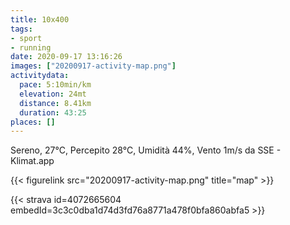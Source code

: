 ```yaml
---
title: 10x400
tags:
- sport
- running
date: 2020-09-17 13:16:26
images: ["20200917-activity-map.png"]
activitydata:
  pace: 5:10min/km
  elevation: 24mt
  distance: 8.41km
  duration: 43:25
places: []
---
```


Sereno, 27°C, Percepito 28°C, Umidità 44%, Vento 1m/s da SSE - Klimat.app

<!--more-->



{{< figurelink src="20200917-activity-map.png" title="map" >}}


{{< strava id=4072665604 embedId=3c3c0dba1d74d3fd76a8771a478f0bfa860abfa5 >}}
